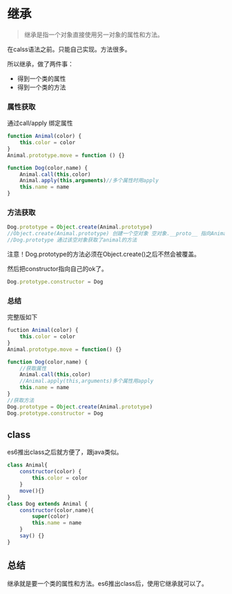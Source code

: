 # 继承

> 继承是指一个对象直接使用另一对象的属性和方法。

在calss语法之前。只能自己实现。方法很多。

所以继承，做了两件事：

- 得到一个类的属性
- 得到一个类的方法

### 属性获取

通过call/apply 绑定属性

```js
function Animal(color) {
    this.color = color
}
Animal.prototype.move = function () {}

function Dog(color,name) {
    Animal.call(this,color)
    Animal.apply(this,arguments)//多个属性时用apply
    this.name = name
}
```

### 方法获取

```js
Dog.prototype = Object.create(Animal.prototype)
//Object.create(Animal.prototype) 创建一个空对象 空对象.__proto__ 指向Animal 
//Dog.prototype 通过该空对象获取了animal的方法
```

注意！Dog.prototype的方法必须在Object.create()之后不然会被覆盖。

然后把constructor指向自己的ok了。

```js
Dog.prototype.constructor = Dog
```

### 总结

完整版如下

```js
fuction Animal(color) {
    this.color = color
}
Animal.prototype.move = function() {}

function Dog(color,name) {
    //获取属性
    Animal.call(this,color)
    //Animal.apply(this,arguments)多个属性用apply
    this.name = name
}
//获取方法
Dog.prototype = Object.create(Animal.prototype)
Dog.prototype.constructor = Dog
```

## class

es6推出class之后就方便了，跟java类似。

```js
class Animal{
	constructor(color) {
		this.color = color
	}
	move(){}
}
class Dog extends Animal {
	constructor(color,name){
		super(color)
		this.name = name
	}
	say() {}
}
```

##  总结

继承就是要一个类的属性和方法。es6推出class后，使用它继承就可以了。

